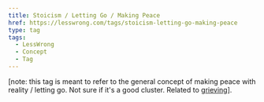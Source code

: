 ```yaml
---
title: Stoicism / Letting Go / Making Peace
href: https://lesswrong.com/tags/stoicism-letting-go-making-peace
type: tag
tags:
  - LessWrong
  - Concept
  - Tag
---
```


\[note: this tag is meant to refer to the general concept of making peace with reality / letting go. Not sure if it's a good cluster. Related to [grieving](https://www.lessestwrong.com/tag/grieving)\].
